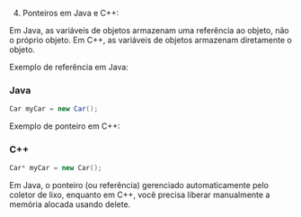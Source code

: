 4. Ponteiros em Java e C++:

Em Java, as variáveis de objetos armazenam uma referência ao objeto, não o próprio objeto. Em C++, as variáveis de objetos armazenam diretamente o objeto.

Exemplo de referência em Java:

### Java
~~~java
Car myCar = new Car();
~~~
Exemplo de ponteiro em C++:

### C++
~~~cpp
Car* myCar = new Car();
~~~

Em Java, o ponteiro (ou referência) gerenciado automaticamente pelo coletor de lixo, enquanto em C++, você precisa liberar manualmente a memória alocada usando delete.